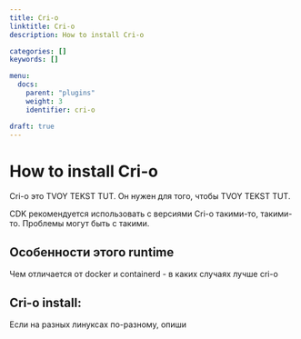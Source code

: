 ```yaml
---
title: Cri-o
linktitle: Cri-o
description: How to install Cri-o

categories: []
keywords: []

menu:
  docs:
    parent: "plugins"
    weight: 3
    identifier: cri-o

draft: true
---
```

# How to install Cri-o
Cri-o это TVOY TEKST TUT. Он нужен для того, чтобы TVOY TEKST TUT.

CDK рекомендуется использовать с версиями Cri-o такими-то, такими-то. Проблемы могут быть с такими.

## Особенности этого runtime
Чем отличается от docker и containerd - в каких случаях лучше cri-o


## Cri-o install:
Если на разных линуксах по-разному, опиши
